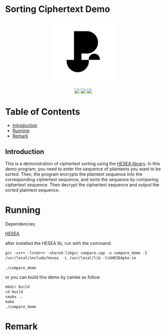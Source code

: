 # Sorting Ciphertext Demo

<p align="center">
  <a href="https://www.privasea.ai"><img src="https://github.com/Privasea/Miscellaneous/blob/3be7ff3c2d9f7e955e80f6637b5098fdb4583e3a/Figures/Logo/Privasea-Logo.jpg" width=40%  /></a>
</p>

<p align="center">
  <a href="https://github.com/Privasea"><img src="https://img.shields.io/badge/Playground-Privasea_Technology-brightgreen?logo=Parity%20Substrate" /></a>
  <a href="https://www.privasea.ai"><img src="https://img.shields.io/badge/made%20by-Privasea%20Tech-blue.svg?style=flat-square" /></a>
  <a href="https://github.com/Privasea/dinn_demo"><img src="https://img.shields.io/badge/project-dinn_demo-yellow.svg?style=flat-square" /></a>
</p>


# Table of Contents

- [Introduction](#introduction)
- [Running](#running)
- [Remark](#remark)

## Introduction

This is a demonstration of ciphertext sorting using the [HESEA library](https://github.com/Privasea/HESEA_Lib). In this demo program, you need to enter the sequence of plaintexts you want to be sorted. Then, the program encrypts the plaintext sequence into the corresponding ciphertext sequence, and sorts the sequence by comparing ciphertext sequence. Then decrypt the ciphertext sequence and output the sorted plaintext sequence.


# Running

Dependencies:

[HESEA](https://github.com/Privasea/HESEA_Lib)

after installed the HESEA lib, run with the command:

```
gcc -xc++ -lstdc++ -shared-libgcc compare.cpp -o compare_demo -I /usr/local/include/hesea  -L /usr/local/lib -libHESEApke.so

./compare_demo
```

or you can build this demo by camke as follow

```shell
mkdir build
cd build
cmake ..
make
./compare_demo
```

# Remark

